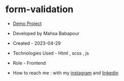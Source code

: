 # form-validation

- [Demo Project](https://mahsabbpour.github.io/count/)

- Developed by Mahsa Babapour

- Created - 2023-04-29

- Technologies Used - Html , scss , js 

- Role - Frontend

- How to reach me : with my [instagram](https://www.instagram.com/mahsabbpour.web) and [linkedin](https://www.linkedin.com/in/mahsa-bbpour-643b-77258)
